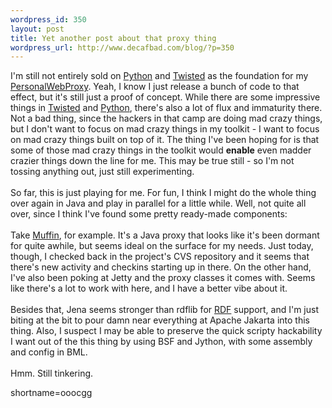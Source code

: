 ```yaml
--- 
wordpress_id: 350
layout: post
title: Yet another post about that proxy thing
wordpress_url: http://www.decafbad.com/blog/?p=350
---
```

I'm still not entirely sold on <a href="http://www.decafbad.com/twiki/bin/view/Main/Python">Python</a> and <a href="http://www.decafbad.com/twiki/bin/view/Main/Twisted">Twisted</a> as the foundation for my <a href="http://www.decafbad.com/twiki/bin/view/Main/PersonalWebProxy">PersonalWebProxy</a>.  Yeah, I know I just release a bunch of code to that effect, but it's still just a proof of concept.  While there are some impressive things in <a href="http://www.decafbad.com/twiki/bin/view/Main/Twisted">Twisted</a> and <a href="http://www.decafbad.com/twiki/bin/view/Main/Python">Python</a>, there's also a lot of flux and immaturity there.  Not a bad thing, since the hackers in that camp are doing mad crazy things, but I don't want to focus on mad crazy things in my toolkit - I want to focus on mad crazy things built on top of it.  The thing I've been hoping for is that some of those mad crazy things in the toolkit would <strong>enable</strong> even madder crazier things down the line for me.  This may be true still - so I'm not tossing anything out, just still experimenting.
<br /><br />
So far, this is just playing for me.  For fun, I think I might do the whole thing over again in Java and play in parallel for a little while.  Well, not quite all over, since I think I've found some pretty ready-made components:
<br /><br />
Take <a href="http://muffin.doit.org/" target="_top">Muffin</a>, for example.  It's a Java proxy that looks like it's been dormant for quite awhile, but seems ideal on the surface for my needs.  Just today, though, I checked back in the project's CVS repository and it seems that there's new activity and checkins starting up in there.  On the other hand, I've also been poking at Jetty and the proxy classes it comes with.  Seems like there's a lot to work with here, and I have a better vibe about it.
<br /><br />
Besides that, Jena seems stronger than rdflib for <a href="http://www.decafbad.com/twiki/bin/view/Main/RDF">RDF</a> support, and I'm just biting at the bit to pour damn near everything at Apache Jakarta into this thing.  Also, I suspect I may be able to preserve the quick scripty hackability I want out of the this thing by using BSF and Jython, with some assembly and config in BML.
<br /><br />
Hmm.  Still tinkering.
<!--more-->
shortname=ooocgg
